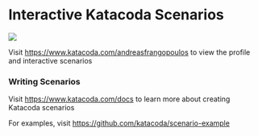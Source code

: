 # Interactive Katacoda Scenarios

[![](http://shields.katacoda.com/katacoda/andreasfrangopoulos/count.svg)](https://www.katacoda.com/andreasfrangopoulos "Get your profile on Katacoda.com")

Visit https://www.katacoda.com/andreasfrangopoulos to view the profile and interactive scenarios

### Writing Scenarios
Visit https://www.katacoda.com/docs to learn more about creating Katacoda scenarios

For examples, visit https://github.com/katacoda/scenario-example
